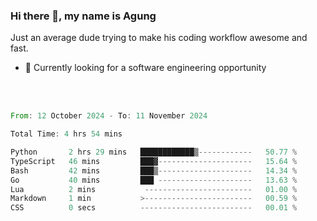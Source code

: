 ### Hi there 👋, my name is Agung
Just an average dude trying to make his coding workflow awesome and fast.

<!--
**agungfir98/agungfir98** is a ✨ _special_ ✨ repository because its `README.md` (this file) appears on your GitHub profile.
-->

- 🔭 Currently looking for a software engineering opportunity
<br/>
<br/>
<!--START_SECTION:waka-->

```rust
From: 12 October 2024 - To: 11 November 2024

Total Time: 4 hrs 54 mins

Python       2 hrs 29 mins   ████████████▒------------   50.77 %
TypeScript   46 mins         ███▓---------------------   15.64 %
Bash         42 mins         ███▒---------------------   14.34 %
Go           40 mins         ███ ---------------------   13.63 %
Lua          2 mins           ------------------------   01.00 %
Markdown     1 min           >------------------------   00.59 %
CSS          0 secs          -------------------------   00.01 %
```

<!--END_SECTION:waka-->
